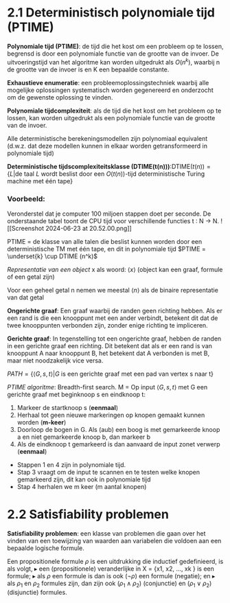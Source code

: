 # 2.1 Deterministisch polynomiale tijd (PTIME)
**Polynomiale tijd (PTIME)**: de tijd die het kost om een probleem op te lossen, begrensd is door een polynomiale functie van de grootte van de invoer. De uitvoeringstijd van het algoritme kan worden uitgedrukt als $O(n^k)$, waarbij n de grootte van de invoer is en K een bepaalde constante.

**Exhaustieve enumeratie**: een probleemoplossingstechniek waarbij alle mogelijke oplossingen systematisch worden gegenereerd en onderzocht om de gewenste oplossing te vinden.

**Polynomiale tijdcomplexiteit**: als de tijd die het kost om het probleem op te lossen, kan worden uitgedrukt als een polynomiale functie van de grootte van de invoer.

Alle deterministische berekeningsmodellen zijn polynomiaal equivalent (d.w.z. dat deze modellen kunnen in elkaar worden getransformeerd in polynomiale tijd)

**Deterministische tijdscomplexiteitsklasse (DTIME(t(n)))**:$\text{DTIME}(t(n)) = \{L | \text{de taal } L \text{ wordt beslist door een } O(t(n)) \text{-tijd deterministische Turing machine met één tape} \}$
### Voorbeeld:
Veronderstel dat je computer 100 miljoen stappen doet per seconde.
De onderstaande tabel toont de CPU tijd voor verschillende functies t ∶ N → N.
![[Screenshot 2024-06-23 at 20.52.00.png]]

PTIME = de klasse van alle talen die beslist kunnen worden door een deterministische TM met één tape, en dit in polynomiale tijd
$PTIME = \underset{k} \cup DTIME (n^k)$

*Representatie van een object* x als woord: $\langle x \rangle$ (object kan een graaf, formule of een getal zijn)

Voor een geheel getal n nemen we meestal $\langle n \rangle$ als de binaire representatie van dat getal

**Ongerichte graaf**: Een graaf waarbij de randen geen richting hebben. Als er een rand is die een knooppunt met een ander verbindt, betekent dit dat de twee knooppunten verbonden zijn, zonder enige richting te impliceren.

**Gerichte graaf**: In tegenstelling tot een ongerichte graaf, hebben de randen in een gerichte graaf een richting. Dit betekent dat als er een rand is van knooppunt A naar knooppunt B, het betekent dat A verbonden is met B, maar niet noodzakelijk vice versa.

$PATH = \{ \langle G,s,t \rangle | G \text { is een gerichte graaf met een pad van vertex s naar t} \}$

*PTIME algoritme*: Breadth-first search.
M = Op input $\langle G,s,t  \rangle$ met G een gerichte graaf met beginknoop s en eindknoop t:
1. Markeer de startknoop s (**eenmaal**)
2. Herhaal tot geen nieuwe markeringen op knopen gemaakt kunnen worden (**m-keer**)
3. Doorloop de bogen in G. Als (aub) een boog is met gemarkeerde knoop a en niet gemarkeerde knoop b, dan markeer b
4. Als de eindknoop t gemarkeerd is dan aanvaard de input zonet verwerp (**eenmaal**)

- Stappen 1 en 4 zijn in polynomiale tijd.
- Stap 3 vraagt om de input te scannen en te testen welke knopen gemarkeerd zijn, dit kan ook in polynomiale tijd
- Stap 4 herhalen we m keer (m aantal knopen)

# 2.2 Satisfiability problemen
**Satisfiability problemen**: een klasse van problemen die gaan over het vinden van een toewijzing van waarden aan variabelen die voldoen aan een bepaalde logische formule.

Een propositionele formule $\rho$ is een uitdrukking die inductief gedefinieerd, is als volgt,
▸ een (propositionele) veranderlijke in X = {x1, x2, ..., xk } is een formule;
▸ als $\rho$ een formule is dan is ook ($\neg\rho$) een formule (negatie); en
▸ als $\rho_1$ en $\rho_2$ formules zijn, dan zijn ook ($\rho_1 \wedge \rho_2$) (conjunctie) en ($\rho_1 \vee \rho_2$) (disjunctie) formules.